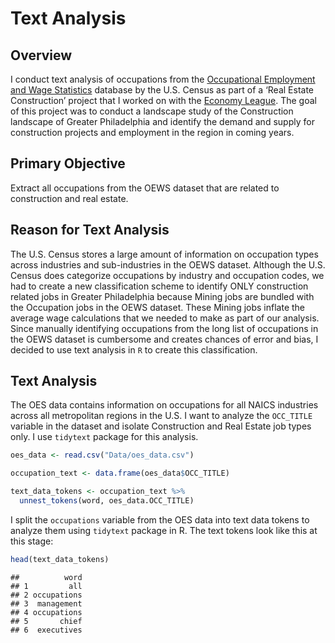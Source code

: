 Text Analysis
================

## Overview

I conduct text analysis of occupations from the [Occupational Employment
and Wage Statistics](https://www.bls.gov/oes/) database by the U.S.
Census as part of a ‘Real Estate Construction’ project that I worked on
with the [Economy League](https://economyleague.org). The goal of this
project was to conduct a landscape study of the Construction landscape
of Greater Philadelphia and identify the demand and supply for
construction projects and employment in the region in coming years.

## Primary Objective

Extract all occupations from the OEWS dataset that are related to
construction and real estate.

## Reason for Text Analysis

The U.S. Census stores a large amount of information on occupation types
across industries and sub-industries in the OEWS dataset. Although the
U.S. Census does categorize occupations by industry and occupation
codes, we had to create a new classification scheme to identify ONLY
construction related jobs in Greater Philadelphia because Mining jobs
are bundled with the Occupation jobs in the OEWS dataset. These Mining
jobs inflate the average wage calculations that we needed to make as
part of our analysis. Since manually identifying occupations from the
long list of occupations in the OEWS dataset is cumbersome and creates
chances of error and bias, I decided to use text analysis in `R` to
create this classification.

## Text Analysis

The OES data contains information on occupations for all NAICS
industries across all metropolitan regions in the U.S. I want to analyze
the `OCC_TITLE` variable in the dataset and isolate Construction and
Real Estate job types only. I use `tidytext` package for this analysis.

``` r
oes_data <- read.csv("Data/oes_data.csv")

occupation_text <- data.frame(oes_data$OCC_TITLE)

text_data_tokens <- occupation_text %>% 
  unnest_tokens(word, oes_data.OCC_TITLE)
```

I split the `occupations` variable from the OES data into text data
tokens to analyze them using `tidytext` package in R. The text tokens
look like this at this stage:

``` r
head(text_data_tokens)
```

    ##          word
    ## 1         all
    ## 2 occupations
    ## 3  management
    ## 4 occupations
    ## 5       chief
    ## 6  executives
